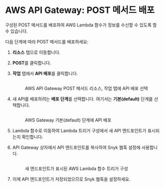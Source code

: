 # AWS API Gateway: POST 메서드 배포

구성된 POST 메서드를 배포하여 AWS Lambda 함수가 정보를 수신할 수 있도록 할 수 있습니다.

다음 단계에 따라 POST 메서드를 배포하세요:

1. **리소스** 탭으로 이동합니다.
2. **POST**를 클릭합니다.
3. **작업** 탭에서 **API 배포**를 클릭합니다.

    <figure><img src="https://lh3.googleusercontent.com/MVnbbBF4_quh1tD-sWln5t7RdNn6kui43IRi_KHshS-jKEDVkFmsf9IpAI7Ly1Eo6ZPLnVx3WTZJ13qJdTKPWm9vr2FU1ERamyAo7N1-687QeGswSozAvB9eo8oyafqCdoDxt4nlGSDZBoyh2zf6ONWZDnN656UyodXV07glWvxCfBlkfPf7Sz8HLg" alt=""><figcaption><p>AWS API Gateway POST 메서드 리소스, 작업 탭에 API 배포 선택</p></figcaption></figure>
4. 새 API를 배포하려는 **배포 단계**를 선택합니다. 여기서는 **기본(default)** 단계를 선택합니다.

    <figure><img src="https://lh6.googleusercontent.com/xiLxfQ4yO5vb39TKW84JQe8X05sZ01stYMXtY9H8w-V2vad54nEtBI94mYQBUnGGMrmp0aEiMrn5OA9xtDnqH3BjS1UyrE0Bxsx6-Oui3XW5vxi15x0AN-rMZCWHgi2NEhNxOc-PkYbpFCJLn6n88wfDetGwi19ka0ZojM2cNLyEjeGPugScFtAcww" alt=""><figcaption><p>AWS Gateway 기본(default) 단계에 API 배포</p></figcaption></figure>
5. Lambda 함수로 이동하여 Lambda 트리거 구성에서 새 API 엔드포인트가 표시되는지 확인합니다.
6. API Gateway 상자에서 API 엔드포인트를 복사하여 Snyk 웹훅 설정에 사용합니다.

    <figure><img src="https://lh4.googleusercontent.com/EOoL3PCnKMj0HI6jkRdVsE44DwAcnFN8M8jM3Obp_FA5AXTryIHTMtGn66LlSTquVfH__0wVfjKV5bUTCxwgJzClgcdPqFTrtaq57NCd-eKBoSgFFHN49Fdqw8OsBLQai5pFsGQwGhcNpqIeto4fmXozicUeJ2A25wkh81HVmxrQH53IS-oEZZTlmQ" alt=""><figcaption><p>새 엔드포인트가 표시된 AWS Lambda 함수 트리거 구성</p></figcaption></figure>
7. 이제 API 엔드포인트가 저장되었으므로 Snyk 웹훅을 설정하세요.
